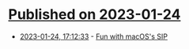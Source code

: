 # [Published on 2023-01-24](index.md)

* [2023-01-24, 17:12:33](https://lobste.rs/s/mjb8ye/fun_with_macos_s_sip) - [Fun with macOS's SIP](https://metalbear.co/blog/fun-with-macoss-sip/)
